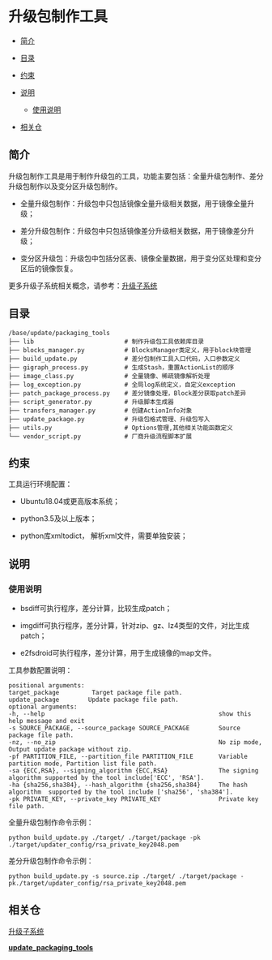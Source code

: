 # 升级包制作工具<a name="ZH-CN_TOPIC_0000001101934690"></a>

-   [简介](#section184mcpsimp)
-   [目录](#section191mcpsimp)
-   [约束](#section120mcpsimp)
-   [说明](#section211mcpsimp)
    -   [使用说明](#section220mcpsimp)

-   [相关仓](#section247mcpsimp)

## 简介<a name="section184mcpsimp"></a>

升级包制作工具是用于制作升级包的工具，功能主要包括：全量升级包制作、差分升级包制作以及变分区升级包制作。

- 全量升级包制作：升级包中只包括镜像全量升级相关数据，用于镜像全量升级；

- 差分升级包制作：升级包中只包括镜像差分升级相关数据，用于镜像差分升级；

- 变分区升级包：升级包中包括分区表、镜像全量数据，用于变分区处理和变分区后的镜像恢复。

更多升级子系统相关概念，请参考：[升级子系统](https://gitee.com/openharmony/docs/blob/master/zh-cn/readme/%E5%8D%87%E7%BA%A7%E5%AD%90%E7%B3%BB%E7%BB%9F.md)

## 目录<a name="section191mcpsimp"></a>

```
/base/update/packaging_tools
├── lib                         # 制作升级包工具依赖库目录
├── blocks_manager.py           # BlocksManager类定义，用于block块管理
├── build_update.py             # 差分包制作工具入口代码，入口参数定义
├── gigraph_process.py          # 生成Stash，重置ActionList的顺序
├── image_class.py              # 全量镜像、稀疏镜像解析处理
├── log_exception.py            # 全局log系统定义，自定义exception
├── patch_package_process.py    # 差分镜像处理，Block差分获取patch差异
├── script_generator.py         # 升级脚本生成器
├── transfers_manager.py        # 创建ActionInfo对象
├── update_package.py           # 升级包格式管理、升级包写入
├── utils.py                    # Options管理,其他相关功能函数定义
└── vendor_script.py            # 厂商升级流程脚本扩展
```

## 约束<a name="section120mcpsimp"></a>

工具运行环境配置：

- Ubuntu18.04或更高版本系统；

- python3.5及以上版本；

- python库xmltodict， 解析xml文件，需要单独安装；

## 说明<a name="section211mcpsimp"></a>

### 使用说明<a name="section220mcpsimp"></a>

- bsdiff可执行程序，差分计算，比较生成patch；

- imgdiff可执行程序，差分计算，针对zip、gz、lz4类型的文件，对比生成patch；

- e2fsdroid可执行程序，差分计算，用于生成镜像的map文件。

工具参数配置说明：

```
positional arguments:
target_package         Target package file path.
update_package        Update package file path.
optional arguments:
-h, --help                                                show this help message and exit
-s SOURCE_PACKAGE, --source_package SOURCE_PACKAGE        Source package file path.
-nz, --no_zip                                             No zip mode, Output update package without zip.
-pf PARTITION_FILE, --partition_file PARTITION_FILE       Variable partition mode, Partition list file path.
-sa {ECC,RSA}, --signing_algorithm {ECC,RSA}              The signing algorithm supported by the tool include['ECC', 'RSA'].
-ha {sha256,sha384}, --hash_algorithm {sha256,sha384}     The hash algorithm  supported by the tool include ['sha256', 'sha384'].
-pk PRIVATE_KEY, --private_key PRIVATE_KEY                Private key file path.
```

全量升级包制作命令示例：

```
python build_update.py ./target/ ./target/package -pk ./target/updater_config/rsa_private_key2048.pem
```

差分升级包制作命令示例：

```
python build_update.py -s source.zip ./target/ ./target/package -pk./target/updater_config/rsa_private_key2048.pem
```

## 相关仓<a name="section247mcpsimp"></a>

[升级子系统](https://gitee.com/openharmony/docs/blob/master/zh-cn/readme/%E5%8D%87%E7%BA%A7%E5%AD%90%E7%B3%BB%E7%BB%9F.md)

[**update\_packaging\_tools**](https://gitee.com/openharmony/update_packaging_tools)

